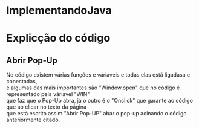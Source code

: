 # ImplementandoJava

# Explicção do código

## Abrir Pop-Up
No código existem várias funções e váriaveis e todas elas estã ligadasa e conectadas,<br>
e algumas das mais importantes são "Window.open" que no código é representado pela váriavel "WIN"<br>
que faz que o Pop-Up abra, já o outro é o "Onclick" que garante ao código que ao clicar no texto da página<br>
que está escrito assim "Abrir Pop-UP" abar o pop-up acinando o código anteriormente citado.

